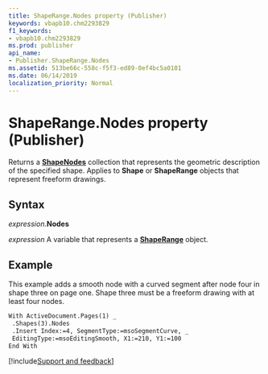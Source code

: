 ```yaml
---
title: ShapeRange.Nodes property (Publisher)
keywords: vbapb10.chm2293829
f1_keywords:
- vbapb10.chm2293829
ms.prod: publisher
api_name:
- Publisher.ShapeRange.Nodes
ms.assetid: 513be66c-558c-f5f3-ed89-0ef4bc5a0101
ms.date: 06/14/2019
localization_priority: Normal
---
```



# ShapeRange.Nodes property (Publisher)

Returns a **[ShapeNodes](Publisher.ShapeNodes.md)** collection that represents the geometric description of the specified shape. Applies to **Shape** or **ShapeRange** objects that represent freeform drawings.


## Syntax

_expression_.**Nodes**

_expression_ A variable that represents a **[ShapeRange](Publisher.ShapeRange.md)** object.


## Example

This example adds a smooth node with a curved segment after node four in shape three on page one. Shape three must be a freeform drawing with at least four nodes.

```vb
With ActiveDocument.Pages(1) _ 
 .Shapes(3).Nodes 
 .Insert Index:=4, SegmentType:=msoSegmentCurve, _ 
 EditingType:=msoEditingSmooth, X1:=210, Y1:=100 
End With
```

[!include[Support and feedback](~/includes/feedback-boilerplate.md)]